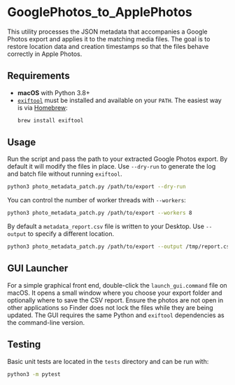 # GooglePhotos_to_ApplePhotos

This utility processes the JSON metadata that accompanies a Google Photos export and applies it to the matching media files. The goal is to restore location data and creation timestamps so that the files behave correctly in Apple Photos.

## Requirements
- **macOS** with Python 3.8+
- [`exiftool`](https://exiftool.org/) must be installed and available on your `PATH`. The easiest way is via [Homebrew](https://brew.sh/):
  ```bash
  brew install exiftool
  ```

## Usage
Run the script and pass the path to your extracted Google Photos export. By default it will modify the files in place. Use `--dry-run` to generate the log and batch file without running `exiftool`.

```bash
python3 photo_metadata_patch.py /path/to/export --dry-run
```

You can control the number of worker threads with `--workers`:

```bash
python3 photo_metadata_patch.py /path/to/export --workers 8
```

By default a `metadata_report.csv` file is written to your Desktop. Use `--output` to specify a different location.

```bash
python3 photo_metadata_patch.py /path/to/export --output /tmp/report.csv
```

## GUI Launcher
For a simple graphical front end, double-click the `launch_gui.command` file on macOS.
It opens a small window where you choose your export folder and optionally where to save the CSV report.
Ensure the photos are not open in other applications so Finder does not lock the files while they are being updated.
The GUI requires the same Python and `exiftool` dependencies as the command-line version.

## Testing
Basic unit tests are located in the `tests` directory and can be run with:

```bash
python3 -m pytest
```
